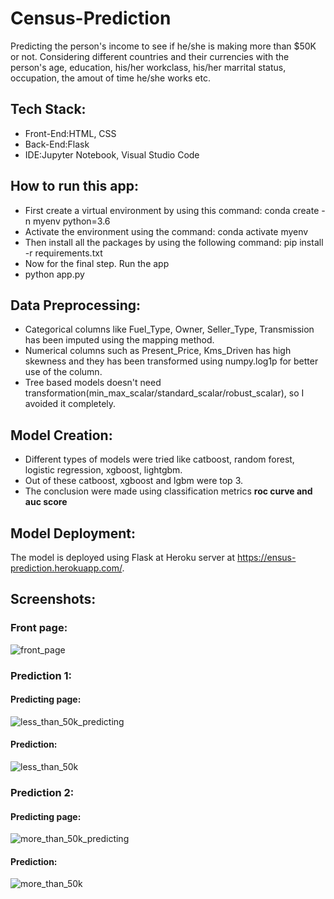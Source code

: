 # Census-Prediction

Predicting the person's income to see if he/she is making more than $50K or not. Considering different countries and their currencies with the person's age, education, his/her workclass, his/her marrital status, occupation, the amout of time he/she works etc.

## Tech Stack:
* Front-End:HTML, CSS
* Back-End:Flask
* IDE:Jupyter Notebook, Visual Studio Code

## How to run this app:
* First create a virtual environment by using this command: conda create -n myenv python=3.6
* Activate the environment using the command: conda activate myenv
* Then install all the packages by using the following command: pip install -r requirements.txt
* Now for the final step. Run the app
* python app.py

## Data Preprocessing:
* Categorical columns like Fuel_Type, Owner, Seller_Type, Transmission has been imputed using the mapping method.
* Numerical columns such as Present_Price, Kms_Driven has high skewness and they has been transformed using numpy.log1p for better use of the column.
* Tree based models doesn't need transformation(min_max_scalar/standard_scalar/robust_scalar), so I avoided it completely.

## Model Creation:
* Different types of models were tried like catboost, random forest, logistic regression, xgboost, lightgbm.
* Out of these catboost, xgboost and lgbm were top 3.
* The conclusion were made using classification metrics **roc curve and auc score**
## Model Deployment:
The model is deployed using Flask at Heroku server at https://ensus-prediction.herokuapp.com/.

## Screenshots:

### Front page:
![front_page](https://user-images.githubusercontent.com/15306703/146351267-90c0c4bf-c598-4ff5-9d69-75afe357c73b.png)

### Prediction 1:
#### Predicting page:
![less_than_50k_predicting](https://user-images.githubusercontent.com/15306703/146352382-fb68cb5a-2d62-4d61-8769-5993a31f2876.png)

#### Prediction:
![less_than_50k](https://user-images.githubusercontent.com/15306703/146351677-7ed4389f-3882-40c4-bb3e-dc1aeac80451.png)

### Prediction 2:
#### Predicting page:
![more_than_50k_predicting](https://user-images.githubusercontent.com/15306703/146352461-6a4aa403-75fb-493c-ada8-854843b2958b.png)

#### Prediction:
![more_than_50k](https://user-images.githubusercontent.com/15306703/146352508-90330889-8364-4bef-b1bd-ca12b17d9bc6.png)
